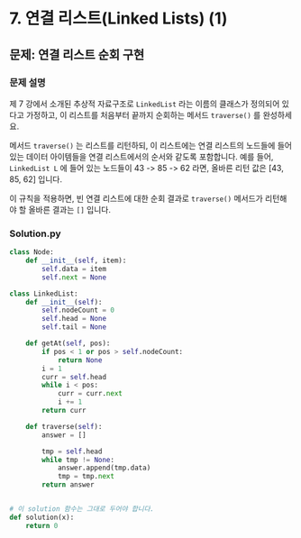 # 7. 연결 리스트(Linked Lists) (1)
## 문제: 연결 리스트 순회 구현


### 문제 설명 

제 7 강에서 소개된 추상적 자료구조로 `LinkedList` 라는 이름의 클래스가 정의되어 있다고 가정하고, 이 리스트를 처음부터 끝까지 순회하는 메서드 `traverse()` 를 완성하세요.

메서드 `traverse()` 는 리스트를 리턴하되, 이 리스트에는 연결 리스트의 노드들에 들어 있는 데이터 아이템들을 연결 리스트에서의 순서와 같도록 포함합니다. 예를 들어, `LinkedList L` 에 들어 있는 노드들이 43 -> 85 -> 62 라면, 올바른 리턴 값은 [43, 85, 62] 입니다.

이 규칙을 적용하면, 빈 연결 리스트에 대한 순회 결과로 `traverse()` 메서드가 리턴해야 할 올바른 결과는 `[]` 입니다.



### Solution.py

```python
class Node:
    def __init__(self, item):
        self.data = item
        self.next = None

class LinkedList:
    def __init__(self):
        self.nodeCount = 0
        self.head = None
        self.tail = None

    def getAt(self, pos):
        if pos < 1 or pos > self.nodeCount:
            return None
        i = 1
        curr = self.head
        while i < pos:
            curr = curr.next
            i += 1
        return curr

    def traverse(self):
        answer = []        

        tmp = self.head
        while tmp != None:
            answer.append(tmp.data)
            tmp = tmp.next
        return answer


# 이 solution 함수는 그대로 두어야 합니다.
def solution(x):
    return 0
```

